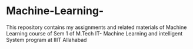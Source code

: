 # Machine-Learning-
This repository contains my assignments and related materials of Machine Learning course of Sem 1 of M.Tech IT- Machine Learning and intelligent System program at IIIT Allahabad
